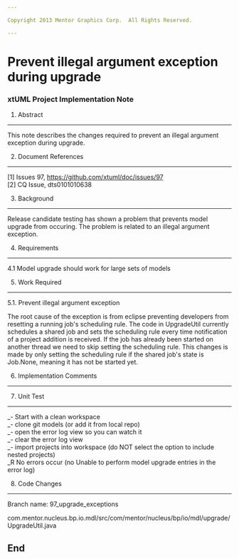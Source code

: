 ```yaml
---

Copyright 2013 Mentor Graphics Corp.  All Rights Reserved.

---
```


# Prevent illegal argument exception during upgrade
### xtUML Project Implementation Note

1. Abstract
-----------
This note describes the changes required to prevent an illegal argument
exception during upgrade.

2. Document References
----------------------
[1] Issues 97, https://github.com/xtuml/doc/issues/97  
[2] CQ Issue, dts0101010638  

3. Background
-------------
Release candidate testing has shown a problem that prevents model upgrade from
occuring.  The problem is related to an illegal argument exception.

4. Requirements
---------------
4.1 Model upgrade should work for large sets of models

5. Work Required
----------------
5.1. Prevent illegal argument exception

The root cause of the exception is from eclipse preventing developers from
resetting a running job's scheduling rule.  The code in UpgradeUtil currently
schedules a shared job and sets the scheduling rule every time notification of
a project addition is received.  If the job has already been started on another
thread we need to skip setting the scheduling rule.  This changes is made by
only setting the scheduling rule if the shared job's state is Job.None, meaning
it has not be started yet.  

6. Implementation Comments
--------------------------

7. Unit Test
------------
_- Start with a clean workspace   
_- clone git models (or add it from local repo)   
_- open the error log view so you can watch it   
_- clear the error log view   
_- import projects into workspace (do NOT select the option to include nested projects)   
_R No errors occur (no Unable to perform model upgrade entries in the error log)   

8. Code Changes
---------------
Branch name: 97_upgrade_exceptions

com.mentor.nucleus.bp.io.mdl/src/com/mentor/nucleus/bp/io/mdl/upgrade/    
	UpgradeUtil.java

End
---

